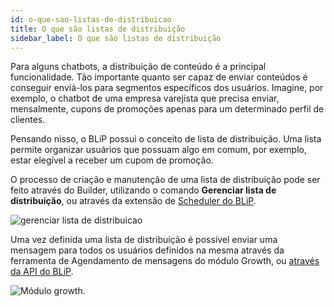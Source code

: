 ```yaml
---
id: o-que-sao-listas-de-distribuicao
title: O que são listas de distribuição
sidebar_label: O que são listas de distribuição
---
```


Para alguns chatbots, a distribuição de conteúdo é a principal funcionalidade. Tão importante quanto ser capaz de enviar conteúdos é conseguir enviá-los para segmentos específicos dos usuários. Imagine, por exemplo, o chatbot de uma empresa varejista que precisa enviar, mensalmente, cupons de promoções apenas para um determinado perfil de clientes.

Pensando nisso, o BLiP possui o conceito de lista de distribuição. Uma lista permite organizar usuários que possuam algo em comum, por exemplo, estar elegível a receber um cupom de promoção.

O processo de criação e manutenção de uma lista de distribuição pode ser feito através do Builder, utilizando o comando **Gerenciar lista de distribuição**, ou através da extensão de [Scheduler do BLiP](https://help.blip.ai/hc/pt-br/articles/360000644092-Agendando-uma-mensagem-com-a-extens%C3%A3o-scheduler).

![gerenciar lista de distribuicao](/img/builder/builder-o-que-sao-listas-de-distribuicao-1.png)

Uma vez definida uma lista de distribuição é possível enviar uma mensagem para todos os usuários definidos na mesma através da ferramenta de Agendamento de mensagens do módulo Growth, ou [através da API do BLiP](https://docs.blip.ai/#send-message).

![Módulo growth](/img/builder/builder-o-que-sao-listas-de-distribuicao-2.png).
